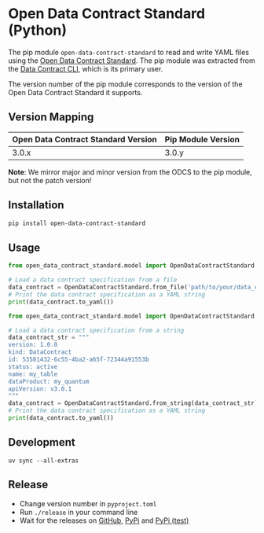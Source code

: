 # Open Data Contract Standard (Python)

The pip module `open-data-contract-standard` to read and write YAML files using the [Open Data Contract Standard](https://github.com/bitol-io/open-data-contract-standard). The pip module was extracted from the [Data Contract CLI](https://github.com/datacontract/datacontract-cli), which is its primary user.

The version number of the pip module corresponds to the version of the Open Data Contract Standard it supports.

## Version Mapping

| Open Data Contract Standard Version | Pip Module Version |
|-------------------------------------|--------------------|
| 3.0.x                               | 3.0.y              |

**Note**: We mirror major and minor version from the ODCS to the pip module, but not the patch version!

## Installation

```bash
pip install open-data-contract-standard
```

## Usage

```python
from open_data_contract_standard.model import OpenDataContractStandard

# Load a data contract specification from a file
data_contract = OpenDataContractStandard.from_file('path/to/your/data_contract.yaml')
# Print the data contract specification as a YAML string
print(data_contract.to_yaml())
```

```python
from open_data_contract_standard.model import OpenDataContractStandard

# Load a data contract specification from a string
data_contract_str = """
version: 1.0.0
kind: DataContract
id: 53581432-6c55-4ba2-a65f-72344a91553b
status: active
name: my_table
dataProduct: my_quantum
apiVersion: v3.0.1
"""
data_contract = OpenDataContractStandard.from_string(data_contract_str)
# Print the data contract specification as a YAML string
print(data_contract.to_yaml())
```


## Development

```
uv sync --all-extras
```

## Release

- Change version number in `pyproject.toml`
- Run `./release` in your command line
- Wait for the releases on [GitHub](https://github.com/datacontract/open-data-contract-standard-python/releases), [PyPi](https://test.pypi.org/project/open-data-contract-standard/) and [PyPi (test)](https://test.pypi.org/project/open-data-contract-standard/)
